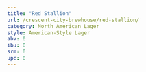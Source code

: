 ```yaml
---
title: "Red Stallion"
url: /crescent-city-brewhouse/red-stallion/
category: North American Lager
style: American-Style Lager
abv: 0
ibu: 0
srm: 0
upc: 0
---
```


